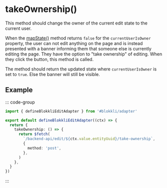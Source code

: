 # takeOwnership()

This method should change the owner of the current edit state to the current
user.

When the [mapState()](/adapter/loadState) method returns `false` for the
`currentUserIsOwner` property, the user can not edit anything on the page and is
instead presented with a banner informing them that someone else is currently
editing the page. They have the option to "take ownership" of editing. When they
click the button, this method is called.

The method should return the updated state where `currentUserIsOwner` is set to
`true`. Else the banner will still be visible.

## Example

::: code-group

```typescript [~/app/blokkli.editAdapter.ts]
import { defineBlokkliEditAdapter } from '#blokkli/adapter'

export default defineBlokkliEditAdapter((ctx) => {
  return {
    takeOwnership: () => {
      return $fetch(
        `/backend-api/edit/${ctx.value.entityUuid}/take-ownership`,
        {
          method: 'post',
        },
      )
    },
  }
})
```

:::
